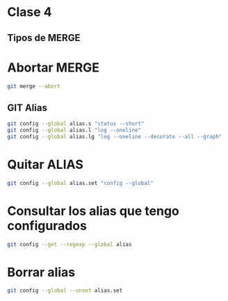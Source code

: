 # Clase 4

## Tipos de MERGE

# Abortar MERGE

```sh
git merge --abort
```

## GIT Alias

```sh
git config --global alias.s "status --short"
git config --global alias.l "log --oneline"
git config --global alias.lg "log --oneline --decorate --all --graph"

```

# Quitar ALIAS

```sh
git config --global alias.set "config --global"
```

# Consultar los alias que tengo configurados

```sh
git config --get --regexp --global alias 
```

# Borrar alias

```sh
git config --global --unset alias.set
```
